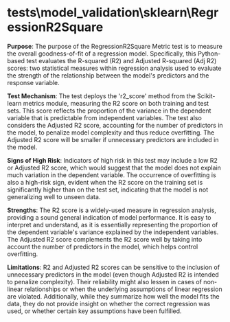 # tests\model_validation\sklearn\RegressionR2Square

**Purpose**: The purpose of the RegressionR2Square Metric test is to measure the overall goodness-of-fit of a
regression model. Specifically, this Python-based test evaluates the R-squared (R2) and Adjusted R-squared (Adj R2)
scores: two statistical measures within regression analysis used to evaluate the strength of the relationship
between the model's predictors and the response variable.

**Test Mechanism**: The test deploys the 'r2_score' method from the Scikit-learn metrics module, measuring the R2
score on both training and test sets. This score reflects the proportion of the variance in the dependent variable
that is predictable from independent variables. The test also considers the Adjusted R2 score, accounting for the
number of predictors in the model, to penalize model complexity and thus reduce overfitting. The Adjusted R2 score
will be smaller if unnecessary predictors are included in the model.

**Signs of High Risk**: Indicators of high risk in this test may include a low R2 or Adjusted R2 score, which would
suggest that the model does not explain much variation in the dependent variable. The occurrence of overfitting is
also a high-risk sign, evident when the R2 score on the training set is significantly higher than on the test set,
indicating that the model is not generalizing well to unseen data.

**Strengths**: The R2 score is a widely-used measure in regression analysis, providing a sound general indication
of model performance. It is easy to interpret and understand, as it is essentially representing the proportion of
the dependent variable's variance explained by the independent variables. The Adjusted R2 score complements the R2
score well by taking into account the number of predictors in the model, which helps control overfitting.

**Limitations**: R2 and Adjusted R2 scores can be sensitive to the inclusion of unnecessary predictors in the model
(even though Adjusted R2 is intended to penalize complexity). Their reliability might also lessen in cases of
non-linear relationships or when the underlying assumptions of linear regression are violated. Additionally, while
they summarize how well the model fits the data, they do not provide insight on whether the correct regression was
used, or whether certain key assumptions have been fulfilled.
